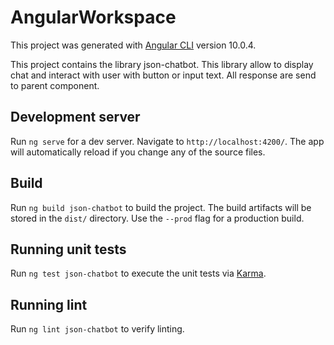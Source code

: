# AngularWorkspace

This project was generated with [Angular CLI](https://github.com/angular/angular-cli) version 10.0.4.

This project contains the library json-chatbot. This library allow to display chat and interact with user with button or input text. All response are send to parent component.


## Development server

Run `ng serve` for a dev server. Navigate to `http://localhost:4200/`. The app will automatically reload if you change any of the source files.

## Build

Run `ng build json-chatbot` to build the project. The build artifacts will be stored in the `dist/` directory. Use the `--prod` flag for a production build.

## Running unit tests

Run `ng test json-chatbot` to execute the unit tests via [Karma](https://karma-runner.github.io).

## Running lint

Run `ng lint json-chatbot` to verify linting.

